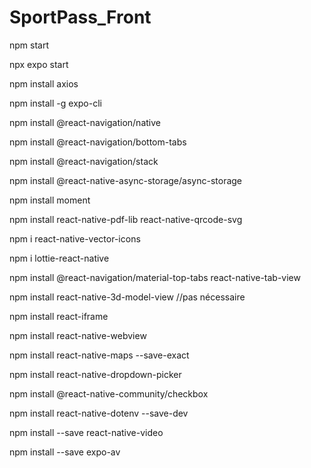 # SportPass_Front

npm start 

npx expo start 

npm install axios

npm install -g expo-cli

npm install @react-navigation/native

npm install @react-navigation/bottom-tabs

npm install @react-navigation/stack

npm install @react-native-async-storage/async-storage

npm install moment

npm install react-native-pdf-lib react-native-qrcode-svg

npm i react-native-vector-icons

npm i lottie-react-native

npm install @react-navigation/material-top-tabs react-native-tab-view

npm install react-native-3d-model-view //pas nécessaire 

npm install react-iframe

npm install react-native-webview

npm install react-native-maps --save-exact

npm install react-native-dropdown-picker

npm install @react-native-community/checkbox

npm install react-native-dotenv --save-dev

npm install --save react-native-video

npm install --save expo-av


